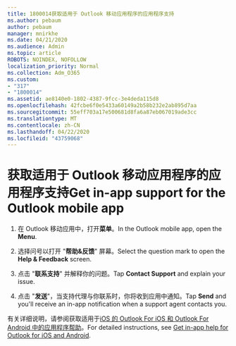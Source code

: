 ```yaml
---
title: 1800014获取适用于 Outlook 移动应用程序的应用程序支持
ms.author: pebaum
author: pebaum
manager: mnirkhe
ms.date: 04/21/2020
ms.audience: Admin
ms.topic: article
ROBOTS: NOINDEX, NOFOLLOW
localization_priority: Normal
ms.collection: Adm_O365
ms.custom:
- "317"
- "1800014"
ms.assetid: ae8140e0-1802-4387-9fcc-3e4deda115d8
ms.openlocfilehash: 42fcbe6f0e5433a60149a2b58b232e2ab895d7aa
ms.sourcegitcommit: 55eff703a17e500681d8fa6a87eb067019ade3cc
ms.translationtype: MT
ms.contentlocale: zh-CN
ms.lasthandoff: 04/22/2020
ms.locfileid: "43759068"
---
```

# <a name="get-in-app-support-for-the-outlook-mobile-app"></a><span data-ttu-id="d9c1a-102">获取适用于 Outlook 移动应用程序的应用程序支持</span><span class="sxs-lookup"><span data-stu-id="d9c1a-102">Get in-app support for the Outlook mobile app</span></span>

1. <span data-ttu-id="d9c1a-103">在 Outlook 移动应用中，打开**菜单**。</span><span class="sxs-lookup"><span data-stu-id="d9c1a-103">In the Outlook mobile app, open the **Menu**.</span></span>

2. <span data-ttu-id="d9c1a-104">选择问号以打开 "**帮助&amp;反馈**" 屏幕。</span><span class="sxs-lookup"><span data-stu-id="d9c1a-104">Select the question mark to open the **Help &amp; Feedback** screen.</span></span>

3. <span data-ttu-id="d9c1a-105">点击 "**联系支持**" 并解释你的问题。</span><span class="sxs-lookup"><span data-stu-id="d9c1a-105">Tap **Contact Support** and explain your issue.</span></span>

4. <span data-ttu-id="d9c1a-106">点击 "**发送**"，当支持代理与你联系时，你将收到应用中通知。</span><span class="sxs-lookup"><span data-stu-id="d9c1a-106">Tap **Send** and you'll receive an in-app notification when a support agent contacts you.</span></span>

<span data-ttu-id="d9c1a-107">有关详细说明，请参阅获取适用于[iOS 的 Outlook For iOS 和 Outlook For Android 中的应用程序帮助](https://support.office.com/article/218a22d1-9fa5-4889-b689-de1c63493243.aspx#ID0EAABAAA=Contact_Support)。</span><span class="sxs-lookup"><span data-stu-id="d9c1a-107">For detailed instructions, see [Get in-app help for Outlook for iOS and Android](https://support.office.com/article/218a22d1-9fa5-4889-b689-de1c63493243.aspx#ID0EAABAAA=Contact_Support).</span></span>
